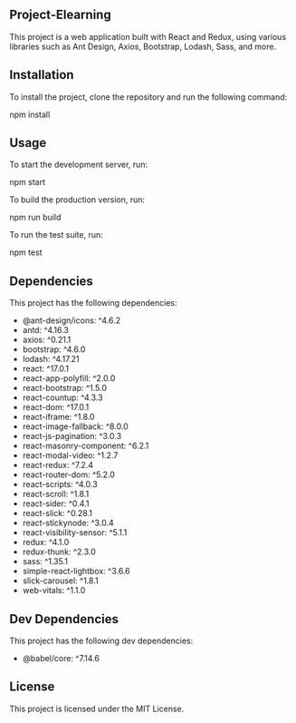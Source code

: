 ## Project-Elearning

This project is a web application built with React and Redux, using various libraries such as Ant Design, Axios, Bootstrap, Lodash, Sass, and more.

## Installation

To install the project, clone the repository and run the following command:

npm install

## Usage

To start the development server, run:

npm start

To build the production version, run:

npm run build

To run the test suite, run:

npm test

## Dependencies

This project has the following dependencies:

- @ant-design/icons: ^4.6.2
- antd: ^4.16.3
- axios: ^0.21.1
- bootstrap: ^4.6.0
- lodash: ^4.17.21
- react: ^17.0.1
- react-app-polyfill: ^2.0.0
- react-bootstrap: ^1.5.0
- react-countup: ^4.3.3
- react-dom: ^17.0.1
- react-iframe: ^1.8.0
- react-image-fallback: ^8.0.0
- react-js-pagination: ^3.0.3
- react-masonry-component: ^6.2.1
- react-modal-video: ^1.2.7
- react-redux: ^7.2.4
- react-router-dom: ^5.2.0
- react-scripts: ^4.0.3
- react-scroll: ^1.8.1
- react-sider: ^0.4.1
- react-slick: ^0.28.1
- react-stickynode: ^3.0.4
- react-visibility-sensor: ^5.1.1
- redux: ^4.1.0
- redux-thunk: ^2.3.0
- sass: ^1.35.1
- simple-react-lightbox: ^3.6.6
- slick-carousel: ^1.8.1
- web-vitals: ^1.1.0

## Dev Dependencies

This project has the following dev dependencies:

- @babel/core: ^7.14.6

## License

This project is licensed under the MIT License.
